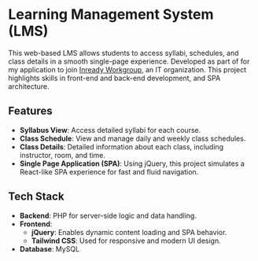 # Learning Management System (LMS)

This web-based LMS allows students to access syllabi, schedules, and class details in a smooth single-page experience. Developed as part of for my application to join [Inready Workgroup](https://github.com/Inready-Workgroup-Devs), an IT organization. This project highlights skills in front-end and back-end development, and SPA architecture.

## Features

- **Syllabus View**: Access detailed syllabi for each course.
- **Class Schedule**: View and manage daily and weekly class schedules.
- **Class Details**: Detailed information about each class, including instructor, room, and time.
- **Single Page Application (SPA)**: Using jQuery, this project simulates a React-like SPA experience for fast and fluid navigation.

## Tech Stack

- **Backend**: PHP for server-side logic and data handling.
- **Frontend**: 
  - **jQuery**: Enables dynamic content loading and SPA behavior.
  - **Tailwind CSS**: Used for responsive and modern UI design.
- **Database**: MySQL
